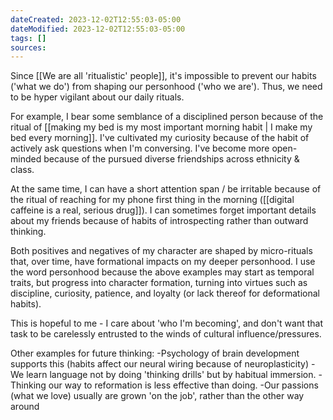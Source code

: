 ```yaml
---
dateCreated: 2023-12-02T12:55:03-05:00
dateModified: 2023-12-02T12:55:03-05:00
tags: []
sources: 
---
```

Since [[We are all 'ritualistic' people]], it's impossible to prevent our habits ('what we do') from shaping our personhood ('who we are'). Thus, we need to be hyper vigilant about our daily rituals.

For example, I bear some semblance of a disciplined person because of the ritual of [[making my bed is my most important morning habit | I make my bed every morning]]. I've cultivated my curiosity because of the habit of actively ask questions when I'm conversing. I've become more open-minded because of the pursued diverse friendships across ethnicity & class.

At the same time, I can have a short attention span / be irritable because of the ritual of reaching for my phone first thing in the morning ([[digital caffeine is a real, serious drug]]). I can sometimes forget important details about my friends because of habits of introspecting rather than outward thinking. 

Both positives and negatives of my character are shaped by micro-rituals that, over time, have formational impacts on my deeper personhood. I use the word personhood because the above examples may start as temporal traits, but progress into character formation, turning into virtues such as discipline, curiosity, patience, and loyalty (or lack thereof for deformational habits).

This is hopeful to me - I care about 'who I'm becoming', and don't want that task to be carelessly entrusted to the winds of cultural influence/pressures.

Other examples for future thinking:
-Psychology of brain development supports this (habits affect our neural wiring because of neuroplasticity)
-We learn language not by doing 'thinking drills' but by habitual immersion.
-Thinking our way to reformation is less effective than doing.
-Our passions (what we love) usually are grown 'on the job', rather than the other way around